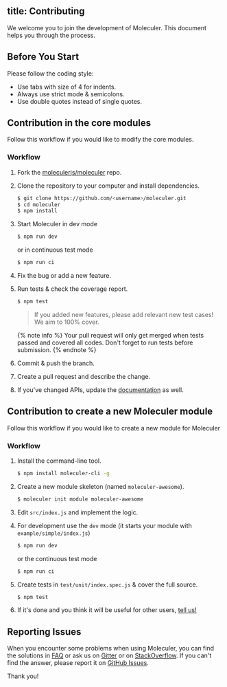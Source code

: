 title: Contributing
---
We welcome you to join the development of Moleculer. This document helps you through the process.

## Before You Start

Please follow the coding style:
- Use tabs with size of 4 for indents.
- Always use strict mode & semicolons.
- Use double quotes instead of single quotes.

## Contribution in the core modules

Follow this workflow if you would like to modify the core modules.

### Workflow

1. Fork the [moleculerjs/moleculer](https://github.com/moleculerjs/moleculer) repo.
2. Clone the repository to your computer and install dependencies.

    ```bash
    $ git clone https://github.com/<username>/moleculer.git
    $ cd moleculer
    $ npm install
    ```

3. Start Moleculer in dev mode

    ```bash
    $ npm run dev
    ```

    or in continuous test mode

    ```bash
    $ npm run ci
    ```

4. Fix the bug or add a new feature.
5. Run tests & check the coverage report.

    ```bash
    $ npm test
    ```

    > If you added new features, please add relevant new test cases! We aim to 100% cover.

    {% note info %}
    Your pull request will only get merged when tests passed and covered all codes. Don't forget to run tests before submission.
    {% endnote %}

6. Commit & push the branch.

7. Create a pull request and describe the change.

8. If you've changed APIs, update the [documentation](https://github.com/moleculerjs/site) as well.

## Contribution to create a new Moleculer module

Follow this workflow if you would like to create a new module for Moleculer

### Workflow

1. Install the command-line tool.
    ```bash
    $ npm install moleculer-cli -g
    ```

2. Create a new module skeleton (named `moleculer-awesome`).
    ```bash
    $ moleculer init module moleculer-awesome
    ```

3. Edit `src/index.js` and implement the logic.

4. For development use the `dev` mode (it starts your module with `example/simple/index.js`)

    ```bash
    $ npm run dev
    ```

    or the continuous test mode

    ```bash
    $ npm run ci
    ```

5. Create tests in `test/unit/index.spec.js` & cover the full source.

    ```bash
    $ npm test
    ```

6. If it's done and you think it will be useful for other users, [tell us!](https://github.com/moleculerjs/moleculer/issues)

## Reporting Issues

When you encounter some problems when using Moleculer, you can find the solutions in [FAQ](faq.html) or ask us on [Gitter](https://gitter.im/moleculerjs/moleculer) or on [StackOverflow](https://stackoverflow.com/questions/tagged/moleculer). If you can't find the answer, please report it on [GitHub Issues](https://github.com/moleculerjs/moleculer/issues).

Thank you!
